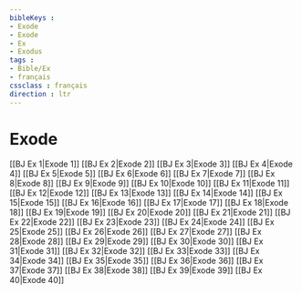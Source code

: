 ```yaml
---
bibleKeys : 
- Exode
- Exode
- Ex
- Exodus
tags : 
- Bible/Ex
- français
cssclass : français
direction : ltr
---
```


# Exode

[[BJ Ex 1|Exode 1]]
[[BJ Ex 2|Exode 2]]
[[BJ Ex 3|Exode 3]]
[[BJ Ex 4|Exode 4]]
[[BJ Ex 5|Exode 5]]
[[BJ Ex 6|Exode 6]]
[[BJ Ex 7|Exode 7]]
[[BJ Ex 8|Exode 8]]
[[BJ Ex 9|Exode 9]]
[[BJ Ex 10|Exode 10]]
[[BJ Ex 11|Exode 11]]
[[BJ Ex 12|Exode 12]]
[[BJ Ex 13|Exode 13]]
[[BJ Ex 14|Exode 14]]
[[BJ Ex 15|Exode 15]]
[[BJ Ex 16|Exode 16]]
[[BJ Ex 17|Exode 17]]
[[BJ Ex 18|Exode 18]]
[[BJ Ex 19|Exode 19]]
[[BJ Ex 20|Exode 20]]
[[BJ Ex 21|Exode 21]]
[[BJ Ex 22|Exode 22]]
[[BJ Ex 23|Exode 23]]
[[BJ Ex 24|Exode 24]]
[[BJ Ex 25|Exode 25]]
[[BJ Ex 26|Exode 26]]
[[BJ Ex 27|Exode 27]]
[[BJ Ex 28|Exode 28]]
[[BJ Ex 29|Exode 29]]
[[BJ Ex 30|Exode 30]]
[[BJ Ex 31|Exode 31]]
[[BJ Ex 32|Exode 32]]
[[BJ Ex 33|Exode 33]]
[[BJ Ex 34|Exode 34]]
[[BJ Ex 35|Exode 35]]
[[BJ Ex 36|Exode 36]]
[[BJ Ex 37|Exode 37]]
[[BJ Ex 38|Exode 38]]
[[BJ Ex 39|Exode 39]]
[[BJ Ex 40|Exode 40]]
